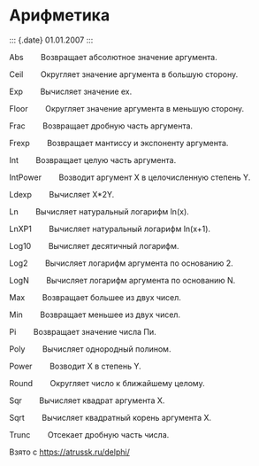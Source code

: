 Арифметика
==========

::: {.date}
01.01.2007
:::

Abs        Возвращает абсолютное значение аргумента.        

Ceil        Округляет значение аргумента в большую сторону.        

Exp        Вычисляет значение ex.        

Floor        Округляет значение аргумента в меньшую сторону.        

Frac        Возвращает дробную часть аргумента.        

Frexp        Возвращает мантиссу и экспоненту аргумента.        

Int        Возвращает целую часть аргумента.        

IntPower        Возводит аргумент X в целочисленную степень Y.        

Ldexp        Вычисляет X\*2Y.        

Ln        Вычисляет натуральный логарифм ln(x).        

LnXP1        Вычисляет натуральный логарифм ln(x+1).        

Log10        Вычисляет десятичный логарифм.        

Log2        Вычисляет логарифм аргумента по основанию 2.        

LogN        Вычисляет логарифм аргумента по основанию N.        

Max        Возвращает большее из двух чисел.        

Min        Возвращает меньшее из двух чисел.        

Pi        Возвращает значение числа Пи.        

Poly        Вычисляет однородный полином.        

Power        Возводит X в степень Y.        

Round        Округляет число к ближайшему целому.        

Sqr        Вычисляет квадрат аргумента Х.        

Sqrt        Вычисляет квадратный корень аргумента Х.        

Trunc        Отсекает дробную часть числа.        

Взято с <https://atrussk.ru/delphi/>
